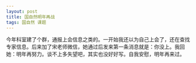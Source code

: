 ```yaml
---
layout: post
title: 国自然明年再战
tags: 国自然 课题
---
```

今年科室建了个群，通报上会信息之类的。一开始我还以为自己上会了，还在查找专家信息。后来加了宋老师微信，她通过后发来第一条消息就是：你没上。我回她：明年再努力。谈不上多失望吧，其实也没好好写。自我安慰，明年再来过。

